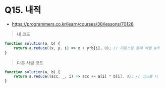 # Q15. 내적
- https://programmers.co.kr/learn/courses/30/lessons/70128

> 내 코드
```js
function solution(a, b) {
    return a.reduce((x, y, i) => x + y*b[i], 0); // 리듀스를 통해 배열 a의 값과 b의 값을 합침
}
```

> 다른 사람 코드
```js
function solution(a, b) {
    return a.reduce((acc, _, i) => acc += a[i] * b[i], 0); // 코드를 더 직관적으로 짬
}
```